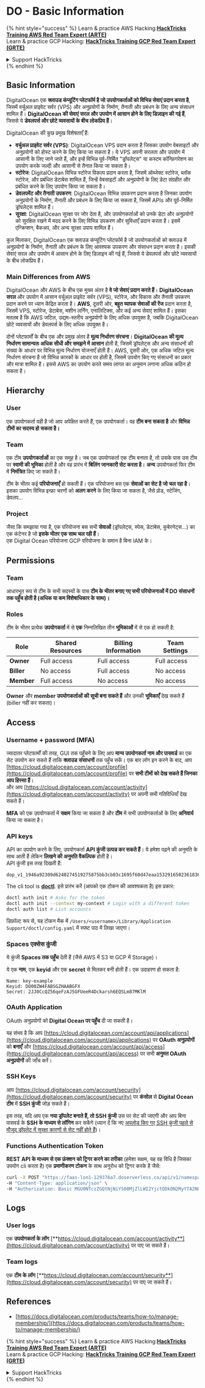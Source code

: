 # DO - Basic Information

{% hint style="success" %}
Learn & practice AWS Hacking:<img src="../../.gitbook/assets/image (1) (1) (1).png" alt="" data-size="line">[**HackTricks Training AWS Red Team Expert (ARTE)**](https://training.hacktricks.xyz/courses/arte)<img src="../../.gitbook/assets/image (1) (1) (1).png" alt="" data-size="line">\
Learn & practice GCP Hacking: <img src="../../.gitbook/assets/image (2).png" alt="" data-size="line">[**HackTricks Training GCP Red Team Expert (GRTE)**<img src="../../.gitbook/assets/image (2).png" alt="" data-size="line">](https://training.hacktricks.xyz/courses/grte)

<details>

<summary>Support HackTricks</summary>

* Check the [**subscription plans**](https://github.com/sponsors/carlospolop)!
* **Join the** 💬 [**Discord group**](https://discord.gg/hRep4RUj7f) or the [**telegram group**](https://t.me/peass) or **follow** us on **Twitter** 🐦 [**@hacktricks\_live**](https://twitter.com/hacktricks_live)**.**
* **Share hacking tricks by submitting PRs to the** [**HackTricks**](https://github.com/carlospolop/hacktricks) and [**HackTricks Cloud**](https://github.com/carlospolop/hacktricks-cloud) github repos.

</details>
{% endhint %}

## Basic Information

DigitalOcean एक **क्लाउड कंप्यूटिंग प्लेटफॉर्म है जो उपयोगकर्ताओं को विभिन्न सेवाएं प्रदान करता है**, जिसमें वर्चुअल प्राइवेट सर्वर (VPS) और अनुप्रयोगों के निर्माण, तैनाती और प्रबंधन के लिए अन्य संसाधन शामिल हैं। **DigitalOcean की सेवाएं सरल और उपयोग में आसान होने के लिए डिज़ाइन की गई हैं**, जिससे ये **डेवलपर्स और छोटे व्यवसायों के बीच लोकप्रिय हैं**।

DigitalOcean की कुछ प्रमुख विशेषताएँ हैं:

* **वर्चुअल प्राइवेट सर्वर (VPS)**: DigitalOcean VPS प्रदान करता है जिसका उपयोग वेबसाइटों और अनुप्रयोगों को होस्ट करने के लिए किया जा सकता है। ये VPS अपनी सरलता और उपयोग में आसानी के लिए जाने जाते हैं, और इन्हें विभिन्न पूर्व-निर्मित "ड्रॉपलेट्स" या कस्टम कॉन्फ़िगरेशन का उपयोग करके जल्दी और आसानी से तैनात किया जा सकता है।
* **स्टोरेज**: DigitalOcean विभिन्न स्टोरेज विकल्प प्रदान करता है, जिसमें ऑब्जेक्ट स्टोरेज, ब्लॉक स्टोरेज, और प्रबंधित डेटाबेस शामिल हैं, जिन्हें वेबसाइटों और अनुप्रयोगों के लिए डेटा संग्रहीत और प्रबंधित करने के लिए उपयोग किया जा सकता है।
* **डेवलपमेंट और तैनाती उपकरण**: DigitalOcean विभिन्न उपकरण प्रदान करता है जिनका उपयोग अनुप्रयोगों के निर्माण, तैनाती और प्रबंधन के लिए किया जा सकता है, जिसमें APIs और पूर्व-निर्मित ड्रॉपलेट्स शामिल हैं।
* **सुरक्षा**: DigitalOcean सुरक्षा पर जोर देता है, और उपयोगकर्ताओं को उनके डेटा और अनुप्रयोगों को सुरक्षित रखने में मदद करने के लिए विभिन्न उपकरण और सुविधाएँ प्रदान करता है। इसमें एन्क्रिप्शन, बैकअप, और अन्य सुरक्षा उपाय शामिल हैं।

कुल मिलाकर, DigitalOcean एक क्लाउड कंप्यूटिंग प्लेटफॉर्म है जो उपयोगकर्ताओं को क्लाउड में अनुप्रयोगों के निर्माण, तैनाती और प्रबंधन के लिए आवश्यक उपकरण और संसाधन प्रदान करता है। इसकी सेवाएं सरल और उपयोग में आसान होने के लिए डिज़ाइन की गई हैं, जिससे ये डेवलपर्स और छोटे व्यवसायों के बीच लोकप्रिय हैं।

### Main Differences from AWS

DigitalOcean और AWS के बीच एक मुख्य अंतर है **वे जो सेवाएं प्रदान करते हैं**। **DigitalOcean सरल** और उपयोग में आसान वर्चुअल प्राइवेट सर्वर (VPS), स्टोरेज, और विकास और तैनाती उपकरण प्रदान करने पर ध्यान केंद्रित करता है। **AWS**, दूसरी ओर, **बहुत व्यापक सेवाओं की रेंज** प्रदान करता है, जिसमें VPS, स्टोरेज, डेटाबेस, मशीन लर्निंग, एनालिटिक्स, और कई अन्य सेवाएं शामिल हैं। इसका मतलब है कि AWS जटिल, उद्यम-स्तरीय अनुप्रयोगों के लिए अधिक उपयुक्त है, जबकि DigitalOcean छोटे व्यवसायों और डेवलपर्स के लिए अधिक उपयुक्त है।

दोनों प्लेटफार्मों के बीच एक और प्रमुख अंतर है **मूल्य निर्धारण संरचना**। **DigitalOcean की मूल्य निर्धारण सामान्यतः अधिक सीधी और समझने में आसान** होती है, जिसमें ड्रॉपलेट्स और अन्य संसाधनों की संख्या के आधार पर विभिन्न मूल्य निर्धारण योजनाएँ होती हैं। AWS, दूसरी ओर, एक अधिक जटिल मूल्य निर्धारण संरचना है जो विभिन्न कारकों के आधार पर होती है, जिसमें उपयोग किए गए संसाधनों का प्रकार और मात्रा शामिल है। इससे AWS का उपयोग करते समय लागत का अनुमान लगाना अधिक कठिन हो सकता है।

## Hierarchy

### User

एक उपयोगकर्ता वही है जो आप अपेक्षित करते हैं, एक उपयोगकर्ता। वह **टीम बना सकता है** और **विभिन्न टीमों का सदस्य हो सकता है।**

### **Team**

एक टीम **उपयोगकर्ताओं** का एक समूह है। जब एक उपयोगकर्ता एक टीम बनाता है, तो उसके पास उस टीम पर **स्वामी की भूमिका** होती है और वह प्रारंभ में **बिलिंग जानकारी सेट करता है**। **अन्य** उपयोगकर्ता फिर टीम में **निमंत्रित** किए जा सकते हैं।

टीम के भीतर कई **परियोजनाएँ** हो सकती हैं। एक परियोजना बस एक **सेवाओं का सेट है जो चल रहा है**। इसका उपयोग विभिन्न इन्फ्रा चरणों को **अलग करने** के लिए किया जा सकता है, जैसे प्रोड, स्टेजिंग, डेवलप...

### Project

जैसा कि समझाया गया है, एक परियोजना बस सभी **सेवाओं** (ड्रॉपलेट्स, स्पेस, डेटाबेस, कुबेरनेट्स...) का एक कंटेनर है जो **इसके भीतर एक साथ चल रही हैं**।\
एक Digital Ocean परियोजना GCP परियोजना के समान है बिना IAM के।

## Permissions

### Team

आधारभूत रूप से टीम के सभी सदस्यों के पास **टीम के भीतर बनाए गए सभी परियोजनाओं में DO संसाधनों तक पहुँच होती है (अधिक या कम विशेषाधिकार के साथ)।**

### Roles

टीम के भीतर प्रत्येक **उपयोगकर्ता** में से **एक** निम्नलिखित तीन **भूमिकाओं** में से एक हो सकती है:

| Role       | Shared Resources | Billing Information | Team Settings |
| ---------- | ---------------- | ------------------- | ------------- |
| **Owner**  | Full access      | Full access         | Full access   |
| **Biller** | No access        | Full access         | No access     |
| **Member** | Full access      | No access           | No access     |

**Owner** और **member उपयोगकर्ताओं की सूची बना सकते हैं** और उनकी **भूमिकाएँ** देख सकते हैं (biller नहीं कर सकता)।

## Access

### Username + password (MFA)

ज्यादातर प्लेटफार्मों की तरह, GUI तक पहुँचने के लिए आप **मान्य उपयोगकर्ता नाम और पासवर्ड** का एक सेट उपयोग कर सकते हैं ताकि **क्लाउड** **संसाधनों** तक पहुँच सकें। एक बार लॉग इन करने के बाद, आप [https://cloud.digitalocean.com/account/profile](https://cloud.digitalocean.com/account/profile) पर **सभी टीमों को देख सकते हैं जिनका आप हिस्सा हैं**।\
और आप [https://cloud.digitalocean.com/account/activity](https://cloud.digitalocean.com/account/activity) पर अपनी सभी गतिविधियाँ देख सकते हैं।

**MFA** को एक उपयोगकर्ता में **सक्षम** किया जा सकता है और **टीम** में सभी उपयोगकर्ताओं के लिए **अनिवार्य** किया जा सकता है।

### API keys

API का उपयोग करने के लिए, उपयोगकर्ता **API कुंजी उत्पन्न कर सकते हैं**। ये हमेशा पढ़ने की अनुमति के साथ आती हैं लेकिन **लिखने की अनुमति वैकल्पिक** होती है।\
API कुंजी इस तरह दिखती हैं:
```
dop_v1_1946a92309d6240274519275875bb3cb03c1695f60d47eaa1532916502361836
```
The cli tool is [**doctl**](https://github.com/digitalocean/doctl#installing-doctl). इसे प्रारंभ करें (आपको एक टोकन की आवश्यकता है) इस प्रकार:
```bash
doctl auth init # Asks for the token
doctl auth init --context my-context # Login with a different token
doctl auth list # List accounts
```
डिफ़ॉल्ट रूप से, यह टोकन मैक में `/Users/<username>/Library/Application Support/doctl/config.yaml` में स्पष्ट पाठ में लिखा जाएगा।

### Spaces एक्सेस कुंजी

ये कुंजी **Spaces तक पहुँच** देती हैं (जैसे AWS में S3 या GCP में Storage)।

ये एक **नाम**, एक **keyid** और एक **secret** से मिलकर बनी होती हैं। एक उदाहरण हो सकता है:
```
Name: key-example
Keyid: DO00ZW4FABSGZHAABGFX
Secret: 2JJ0CcQZ56qeFzAJ5GFUeeR4Dckarsh6EQSLm87MKlM
```
### OAuth Application

OAuth अनुप्रयोगों को **Digital Ocean पर पहुँच** दी जा सकती है।

यह संभव है कि आप [https://cloud.digitalocean.com/account/api/applications](https://cloud.digitalocean.com/account/api/applications) पर **OAuth अनुप्रयोगों** को **बनाएँ** और [https://cloud.digitalocean.com/account/api/access](https://cloud.digitalocean.com/account/api/access) पर सभी **अनुमत OAuth अनुप्रयोगों** की जाँच करें।

### SSH Keys

आप [https://cloud.digitalocean.com/account/security](https://cloud.digitalocean.com/account/security) पर **कंसोल** से **Digital Ocean टीम** में **SSH कुंजी** जोड़ सकते हैं।

इस तरह, यदि आप एक **नया ड्रॉपलेट बनाते हैं, तो SSH कुंजी** उस पर सेट की जाएगी और आप बिना पासवर्ड के **SSH के माध्यम से लॉगिन** कर सकेंगे (ध्यान दें कि नए [अपलोड किए गए SSH कुंजी पहले से मौजूद ड्रॉपलेट में सुरक्षा कारणों से सेट नहीं होते हैं](https://docs.digitalocean.com/products/droplets/how-to/add-ssh-keys/to-existing-droplet/))।

### Functions Authentication Token

**REST API के माध्यम से एक फ़ंक्शन को ट्रिगर करने का तरीका** (हमेशा सक्षम, यह वह विधि है जिसका उपयोग cli करता है) एक **प्रमाणीकरण टोकन** के साथ अनुरोध को ट्रिगर करके है जैसे:
```bash
curl -X POST "https://faas-lon1-129376a7.doserverless.co/api/v1/namespaces/fn-c100c012-65bf-4040-1230-2183764b7c23/actions/functionname?blocking=true&result=true" \
-H "Content-Type: application/json" \
-H "Authorization: Basic MGU0NTczZGQtNjNiYS00MjZlLWI2YjctODk0N2MyYTA2NGQ4OkhwVEllQ2t4djNZN2x6YjJiRmFGc1FERXBySVlWa1lEbUxtRE1aRTludXA1UUNlU2VpV0ZGNjNqWnVhYVdrTFg="
```
## Logs

### User logs

एक **उपयोगकर्ता के लॉग** [**https://cloud.digitalocean.com/account/activity**](https://cloud.digitalocean.com/account/activity) पर पाए जा सकते हैं।

### Team logs

एक **टीम के लॉग** [**https://cloud.digitalocean.com/account/security**](https://cloud.digitalocean.com/account/security) पर पाए जा सकते हैं।

## References

* [https://docs.digitalocean.com/products/teams/how-to/manage-membership/](https://docs.digitalocean.com/products/teams/how-to/manage-membership/)

{% hint style="success" %}
Learn & practice AWS Hacking:<img src="../../.gitbook/assets/image (1) (1) (1).png" alt="" data-size="line">[**HackTricks Training AWS Red Team Expert (ARTE)**](https://training.hacktricks.xyz/courses/arte)<img src="../../.gitbook/assets/image (1) (1) (1).png" alt="" data-size="line">\
Learn & practice GCP Hacking: <img src="../../.gitbook/assets/image (2).png" alt="" data-size="line">[**HackTricks Training GCP Red Team Expert (GRTE)**<img src="../../.gitbook/assets/image (2).png" alt="" data-size="line">](https://training.hacktricks.xyz/courses/grte)

<details>

<summary>Support HackTricks</summary>

* Check the [**subscription plans**](https://github.com/sponsors/carlospolop)!
* **Join the** 💬 [**Discord group**](https://discord.gg/hRep4RUj7f) or the [**telegram group**](https://t.me/peass) or **follow** us on **Twitter** 🐦 [**@hacktricks\_live**](https://twitter.com/hacktricks_live)**.**
* **Share hacking tricks by submitting PRs to the** [**HackTricks**](https://github.com/carlospolop/hacktricks) and [**HackTricks Cloud**](https://github.com/carlospolop/hacktricks-cloud) github repos.

</details>
{% endhint %}
